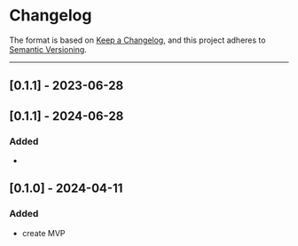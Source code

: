 # Changelog

The format is based on [Keep a Changelog](https://keepachangelog.com/en/1.0.0/), and this project adheres to [Semantic Versioning](https://semver.org/spec/v2.0.0.html).

---
## [0.1.1] - 2023-06-28
## [0.1.1] - 2024-06-28
### Added
-

## [0.1.0] - 2024-04-11
### Added
- create MVP

